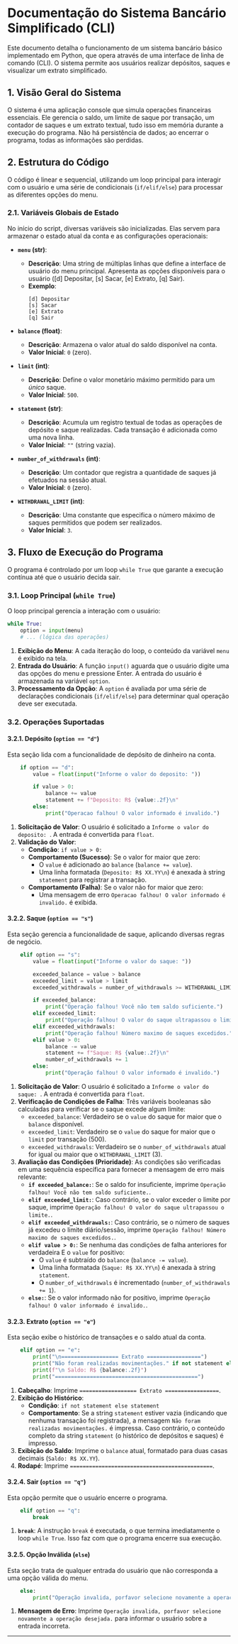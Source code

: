 # Documentação do Sistema Bancário Simplificado (CLI)

Este documento detalha o funcionamento de um sistema bancário básico implementado em Python, que opera através de uma interface de linha de comando (CLI). O sistema permite aos usuários realizar depósitos, saques e visualizar um extrato simplificado.

## 1\. Visão Geral do Sistema

O sistema é uma aplicação console que simula operações financeiras essenciais. Ele gerencia o saldo, um limite de saque por transação, um contador de saques e um extrato textual, tudo isso em memória durante a execução do programa. Não há persistência de dados; ao encerrar o programa, todas as informações são perdidas.

## 2\. Estrutura do Código

O código é linear e sequencial, utilizando um loop principal para interagir com o usuário e uma série de condicionais (`if/elif/else`) para processar as diferentes opções do menu.

### 2.1. Variáveis Globais de Estado

No início do script, diversas variáveis são inicializadas. Elas servem para armazenar o estado atual da conta e as configurações operacionais:

  * **`menu` (str)**:

      * **Descrição**: Uma string de múltiplas linhas que define a interface de usuário do menu principal. Apresenta as opções disponíveis para o usuário ([d] Depositar, [s] Sacar, [e] Extrato, [q] Sair).
      * **Exemplo**:
        ```
        [d] Depositar
        [s] Sacar
        [e] Extrato
        [q] Sair
        ```

  * **`balance` (float)**:

      * **Descrição**: Armazena o valor atual do saldo disponível na conta.
      * **Valor Inicial**: `0` (zero).

  * **`limit` (int)**:

      * **Descrição**: Define o valor monetário máximo permitido para um *único* saque.
      * **Valor Inicial**: `500`.

  * **`statement` (str)**:

      * **Descrição**: Acumula um registro textual de todas as operações de depósito e saque realizadas. Cada transação é adicionada como uma nova linha.
      * **Valor Inicial**: `""` (string vazia).

  * **`number_of_withdrawals` (int)**:

      * **Descrição**: Um contador que registra a quantidade de saques já efetuados na sessão atual.
      * **Valor Inicial**: `0` (zero).

  * **`WITHDRAWAL_LIMIT` (int)**:

      * **Descrição**: Uma constante que especifica o número máximo de saques permitidos que podem ser realizados.
      * **Valor Inicial**: `3`.

## 3\. Fluxo de Execução do Programa

O programa é controlado por um loop `while True` que garante a execução contínua até que o usuário decida sair.

### 3.1. Loop Principal (`while True`)

O loop principal gerencia a interação com o usuário:

```python
while True:
    option = input(menu)
    # ... (lógica das operações)
```

1.  **Exibição do Menu**: A cada iteração do loop, o conteúdo da variável `menu` é exibido na tela.
2.  **Entrada do Usuário**: A função `input()` aguarda que o usuário digite uma das opções do menu e pressione Enter. A entrada do usuário é armazenada na variável `option`.
3.  **Processamento da Opção**: A `option` é avaliada por uma série de declarações condicionais (`if/elif/else`) para determinar qual operação deve ser executada.

### 3.2. Operações Suportadas

#### 3.2.1. Depósito (`option == "d"`)

Esta seção lida com a funcionalidade de depósito de dinheiro na conta.

```python
    if option == "d":
        value = float(input("Informe o valor do deposito: "))

        if value > 0:
            balance += value
            statement += f"Deposito: R$ {value:.2f}\n"
        else:
            print("Operacao falhou! O valor informado é invalido.")
```

1.  **Solicitação de Valor**: O usuário é solicitado a ` Informe o valor do deposito:  `. A entrada é convertida para `float`.
2.  **Validação do Valor**:
      * **Condição**: `if value > 0:`
      * **Comportamento (Sucesso)**: Se o valor for maior que zero:
          * O `value` é adicionado ao `balance` (`balance += value`).
          * Uma linha formatada (`Deposito: R$ XX.YY\n`) é anexada à string `statement` para registrar a transação.
      * **Comportamento (Falha)**: Se o valor não for maior que zero:
          * Uma mensagem de erro `Operacao falhou! O valor informado é invalido.` é exibida.

#### 3.2.2. Saque (`option == "s"`)

Esta seção gerencia a funcionalidade de saque, aplicando diversas regras de negócio.

```python
    elif option == "s":
        value = float(input("Informe o valor do saque: "))

        exceeded_balance = value > balance
        exceeded_limit = value > limit
        exceeded_withdrawals = number_of_withdrawals >= WITHDRAWAL_LIMIT

        if exceeded_balance:
            print("Operação falhou! Você não tem saldo suficiente.")
        elif exceeded_limit:
            print("Operação falhou! O valor do saque ultrapassou o limite.")
        elif exceeded_withdrawals:
            print("Operação falhou! Número maximo de saques excedidos.")
        elif value > 0:
            balance -= value
            statement += f"Saque: R$ {value:.2f}\n"
            number_of_withdrawals += 1
        else:
            print("Operação falhou! O valor informado é invalido.")
```

1.  **Solicitação de Valor**: O usuário é solicitado a ` Informe o valor do saque:  `. A entrada é convertida para `float`.
2.  **Verificação de Condições de Falha**: Três variáveis booleanas são calculadas para verificar se o saque excede algum limite:
      * `exceeded_balance`: Verdadeiro se o `value` do saque for maior que o `balance` disponível.
      * `exceeded_limit`: Verdadeiro se o `value` do saque for maior que o `limit` por transação (500).
      * `exceeded_withdrawals`: Verdadeiro se o `number_of_withdrawals` atual for igual ou maior que o `WITHDRAWAL_LIMIT` (3).
3.  **Avaliação das Condições (Prioridade)**: As condições são verificadas em uma sequência específica para fornecer a mensagem de erro mais relevante:
      * **`if exceeded_balance:`**: Se o saldo for insuficiente, imprime `Operação falhou! Você não tem saldo suficiente.`.
      * **`elif exceeded_limit:`**: Caso contrário, se o valor exceder o limite por saque, imprime `Operação falhou! O valor do saque ultrapassou o limite.`.
      * **`elif exceeded_withdrawals:`**: Caso contrário, se o número de saques já excedeu o limite diário/sessão, imprime `Operação falhou! Número maximo de saques excedidos.`.
      * **`elif value > 0:`**: Se nenhuma das condições de falha anteriores for verdadeira E o `value` for positivo:
          * O `value` é subtraído do `balance` (`balance -= value`).
          * Uma linha formatada (`Saque: R$ XX.YY\n`) é anexada à string `statement`.
          * O `number_of_withdrawals` é incrementado (`number_of_withdrawals += 1`).
      * **`else:`**: Se o valor informado não for positivo, imprime `Operação falhou! O valor informado é invalido.`.

#### 3.2.3. Extrato (`option == "e"`)

Esta seção exibe o histórico de transações e o saldo atual da conta.

```python
    elif option == "e":
        print("\n================== Extrato =================")
        print("Não foram realizadas movimentações." if not statement else statement)
        print(f"\n Saldo: R$ {balance:.2f}")
        print("=============================================")
```

1.  **Cabeçalho**: Imprime `================== Extrato =================`.
2.  **Exibição do Histórico**:
      * **Condição**: `if not statement else statement`
      * **Comportamento**: Se a string `statement` estiver vazia (indicando que nenhuma transação foi registrada), a mensagem `Não foram realizadas movimentações.` é impressa. Caso contrário, o conteúdo completo da string `statement` (o histórico de depósitos e saques) é impresso.
3.  **Exibição do Saldo**: Imprime o `balance` atual, formatado para duas casas decimais (`Saldo: R$ XX.YY`).
4.  **Rodapé**: Imprime `=============================================`.

#### 3.2.4. Sair (`option == "q"`)

Esta opção permite que o usuário encerre o programa.

```python
    elif option == "q":
        break
```

1.  **`break`**: A instrução `break` é executada, o que termina imediatamente o loop `while True`. Isso faz com que o programa encerre sua execução.

#### 3.2.5. Opção Inválida (`else`)

Esta seção trata de qualquer entrada do usuário que não corresponda a uma opção válida do menu.

```python
    else:
        print("Operação invalida, porfavor selecione novamente a operação desejada.")
```

1.  **Mensagem de Erro**: Imprime `Operação invalida, porfavor selecione novamente a operação desejada.` para informar o usuário sobre a entrada incorreta.

-----